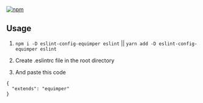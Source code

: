 [![npm](https://img.shields.io/npm/dm/localeval.svg)](https://www.npmjs.com/package/eslint-config-equimper)

## Usage

1. `npm i -D eslint-config-equimper eslint` || `yarn add -D eslint-config-equimper eslint`

2. Create .eslintrc file in the root directory

3. And paste this code

```
{
  "extends": "equimper"
}
```